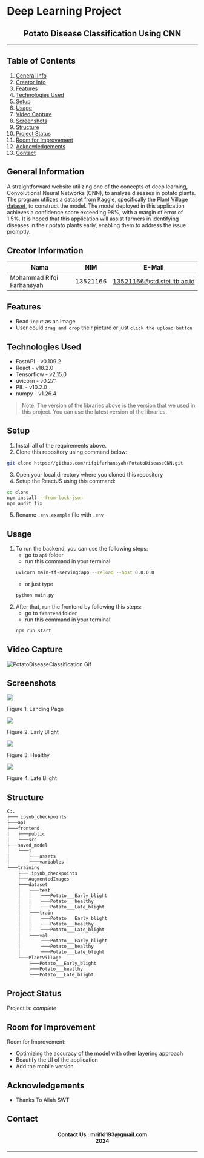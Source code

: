 # Deep Learning Project
<h2 align="center">
Potato Disease Classification Using CNN<br/>
</h2>
<hr>

## Table of Contents
1. [General Info](#general-information)
2. [Creator Info](#creator-information)
3. [Features](#features)
4. [Technologies Used](#technologies-used)
5. [Setup](#setup)
6. [Usage](#usage)
7. [Video Capture](#videocapture)
8. [Screenshots](#screenshots)
9. [Structure](#structure)
10. [Project Status](#project-status)
11. [Room for Improvement](#room-for-improvement)
12. [Acknowledgements](#acknowledgements)
13. [Contact](#contact)

<a name="general-information"></a>

## General Information
A straightforward website utilizing one of the concepts of deep learning, Convolutional Neural Networks (CNN), to analyze diseases in potato plants. The program utilizes a dataset from Kaggle, specifically the [Plant Village dataset](https://www.kaggle.com/datasets/arjuntejaswi/plant-village), to construct the model. The model deployed in this application achieves a confidence score exceeding 98%, with a margin of error of 1.5%. It is hoped that this application will assist farmers in identifying diseases in their potato plants early, enabling them to address the issue promptly.

<a name="creator-information"></a>

## Creator Information
| Nama                        | NIM      | E-Mail                      |
| --------------------------- | -------- | --------------------------- |
| Mohammad Rifqi Farhansyah   | 13521166 | 13521166@std.stei.itb.ac.id |

<a name="features"></a>

## Features
- Read `input` as an image
- User could `drag and drop` their picture or just `click the upload button` 

<a name="technologies-used"></a>

## Technologies Used
- FastAPI - v0.109.2
- React - v18.2.0
- Tensorflow - v2.15.0
- uvicorn - v0.27.1
- PIL - v10.2.0
- numpy - v1.26.4

> Note: The version of the libraries above is the version that we used in this project. You can use the latest version of the libraries.

<a name="setup"></a>

## Setup
1. Install all of the requirements above.
2. Clone this repository using command below:
```bash
git clone https://github.com/rifqifarhansyah/PotatoDiseaseCNN.git
```
3. Open your local directory where you cloned this repository
4. Setup the ReactJS using this command:
```bash
cd clone
npm install --from-lock-json
npm audit fix
```
5. Rename `.env.example` file with `.env`

<a name="usage"></a>

## Usage
1. To run the backend, you can use the following steps:
    - go to `api` folder
    - run this command in your terminal
    ```bash
    uvicorn main-tf-serving:app --reload --host 0.0.0.0
    ```
    - or just type
    ```bash
    python main.py
    ```
3. After that, run the frontend by following this steps:
    - go to `frontend` folder
    - run this command in your terminal
    ```bash
    npm run start
    ```
    
<a name="videocapture"></a>

## Video Capture
<nl>

![PotatoDiseaseClassification Gif](https://github.com/rifqifarhansyah/PotatoDiseaseCNN/blob/main/img/PotatoDiseaseClassification.gif?raw=true)

<a name="screenshots"></a>

## Screenshots
<p>
  <img src="/img/SS1.png/">
  <p>Figure 1. Landing Page</p>
  <nl>
  <img src="/img/SS2.png/">
  <p>Figure 2. Early Blight</p>
  <nl>
  <img src="/img/SS3.png/">
  <p>Figure 3. Healthy</p>
  <nl>
  <img src="/img/SS4.png/">
  <p>Figure 4. Late Blight</p>
  <nl>
</p>

<a name="structure"></a>

## Structure
```bash
C:.
├───.ipynb_checkpoints
├───api
├───frontend
│   ├───public
│   └───src
├───saved_model
│   └───1
│       ├───assets
│       └───variables
└───training
    ├───.ipynb_checkpoints
    ├───AugmentedImages
    ├───dataset
    │   ├───test
    │   │   ├───Potato___Early_blight
    │   │   ├───Potato___healthy
    │   │   └───Potato___Late_blight
    │   ├───train
    │   │   ├───Potato___Early_blight
    │   │   ├───Potato___healthy
    │   │   └───Potato___Late_blight
    │   └───val
    │       ├───Potato___Early_blight
    │       ├───Potato___healthy
    │       └───Potato___Late_blight
    └───PlantVillage
        ├───Potato___Early_blight
        ├───Potato___healthy
        └───Potato___Late_blight
```

<a name="project-status">

## Project Status
Project is: _complete_

<a name="room-for-improvement">

## Room for Improvement
Room for Improvement:
- Optimizing the accuracy of the model with other layering approach
- Beautify the UI of the application
- Add the mobile version

<a name="acknowledgements">

## Acknowledgements
- Thanks To Allah SWT

<a name="contact"></a>

## Contact
<h4 align="center">
  Contact Us : mrifki193@gmail.com<br/>
  2024
</h4>
<hr>